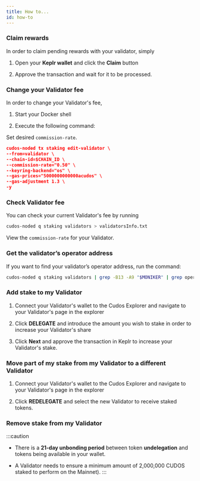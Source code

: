 ```yaml
---
title: How to...
id: how-to
---
```


### Claim rewards

In order to claim pending rewards with your validator, simply

1. Open your **Keplr wallet** and click the **Claim** button

2. Approve the transaction and wait for it to be processed.

### Change your Validator fee

In order to change your Validator's fee, 

1. Start your Docker shell

2. Execute the following command:

Set desired `commission-rate`.

```json
cudos-noded tx staking edit-validator \
--from=validator \
--chain-id=$CHAIN_ID \
--commission-rate="0.50" \
--keyring-backend="os" \
--gas-prices="5000000000000acudos" \
--gas-adjustment 1.3 \
-y
```

### Check Validator fee

You can check your current Validator's fee by running

```bash
cudos-noded q staking validators > validatorsInfo.txt
```
View the `commission-rate` for your Validator.

### Get the validator’s operator address

If you want to find your validator’s operator address, run the command:

```bash
cudos-noded q staking validators | grep -B13 -A9 "$MONIKER" | grep operator_address
```
### Add stake to my Validator

1. Connect your Validator's wallet to the Cudos Explorer and navigate to your Validator's page in the explorer

2. Click **DELEGATE** and introduce the amount you wish to stake in order to increase your Validator's share

3. Click **Next** and approve the transaction in Keplr to increase your Validator's stake.

### Move part of my stake from my Validator to a different Validator

1. Connect your Validator's wallet to the Cudos Explorer and navigate to your Validator's page in the explorer

2. Click **REDELEGATE** and select the new Validator to receive staked tokens.

### Remove stake from my Validator

:::caution
* There is a **21-day unbonding period** between token **undelegation** and tokens being available in your wallet.

* A Validator needs to ensure a minimum amount of 2,000,000 CUDOS staked to perform on the Mainnet). 
:::


